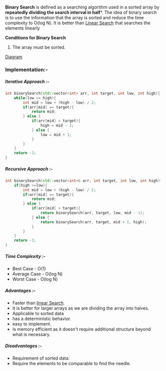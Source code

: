  ****Binary Search**** is defined as a searching algorithm used in a sorted array by **repeatedly dividing the search interval in half***. The idea of binary search is to use the information that the array is sorted and reduce the time complexity to O(log N). It is better than [Linear Search](obsidian://open?vault=programming_implementation&file=Linear%20Search) that searches the elements linearly
 

**Conditions for Binary Search**
1. The array must be sorted.

[Diagram](obsidian://open?vault=obsidian&file=Computer_Science%2FCommon_Algorithms%2FExcalidraw%2FBinary%20Search.excalidraw)

### Implementation:-

##### Iterative Approach :-
~~~cpp
int binarySearch(std::vector<int> arr, int target, int low, int high){ //low = 0, high = arr.size() - 1
	while(low <= high){
		int mid = low + (high - low) / 2;
		if(arr[mid] == target){
			return mid;
		} else {
			if(arr[mid] > target){
				high = mid - 1;
			} else {
				low = mid + 1;
			}
		}
	}
	return -1;
}
~~~

##### Recursive Approach :-

~~~cpp
int binarySearch(std::vector<int>& arr, int target, int low, int high){
	if(high >=low){
		int mid = low + (high - low) / 2;
		if(arr[mid] == target){
			return mid;
		} else {
			if(arr[mid] > target){
				return binarySearch(arr, target, low, mid - 1);
			} else {
				return binarySearch(arr, target, mid + 1, high);
			}
		}
	}
	return -1;
}
~~~

##### Time Complexity :-
- Best Case - O(1)
- Average Case - O(log N)
- Worst Case - O(log N)

##### Advantages :-
- Faster than [linear Search](obsidian://open?vault=programming_implementation&file=Linear%20Search).
- It is better for larger arrays as we are dividing the array into halves.
- Applicable to sorted data 
- has a deterministic behavior.
- easy to implement.
- Is memory efficient as it doesn't require additional structure beyond what is necessary.
##### Disadvantages :-
- Requirement of sorted data.
- Require the elements to be comparable to find the needle.